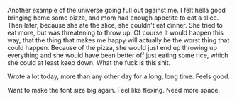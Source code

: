 Another example of the universe going full out against me. I felt hella good bringing home some pizza, and mom had enough appetite to eat a slice. Then later, because she ate the slice, she couldn't eat dinner. She tried to eat more, but was threatening to throw up. Of course it would happen this way, that the thing that makes me happy will actually be the worst thing that could happen. Because of the pizza, she would just end up throwing up everything and she would have been better off just eating some rice, which she could at least keep down. What the fuck is this shit.

Wrote a lot today, more than any other day for a long, long time. Feels good.

Want to make the font size big again. Feel like flexing. Need more space.
